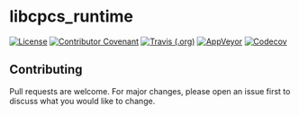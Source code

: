 # libcpcs_runtime

[![License](https://img.shields.io/github/license/cpcs-compiler/libcpcs_runtime?style=flat-square)](LICENSE) 
[![Contributor Covenant](https://img.shields.io/badge/Contributor%20Covenant-v2.0%20adopted-ff69b4.svg?style=flat-square)](https://github.com/cpcs-compiler/cpcsc/blob/master/CODE_OF_CONDUCT.md)
[![Travis (.org)](https://img.shields.io/travis/cpcs-compiler/libcpcs_runtime?logo=travis-ci&logoColor=%23FFFFFF&style=flat-square)](https://travis-ci.org/cpcs-compiler/libcpcs_runtime) 
[![AppVeyor](https://img.shields.io/appveyor/build/cpcs-compiler/libcpcs-runtime?logo=appveyor&style=flat-square)](https://ci.appveyor.com/project/cpcs-compiler/libcpcs-runtime)
[![Codecov](https://img.shields.io/codecov/c/github/cpcs-compiler/libcpcs_runtime?logo=codecov&style=flat-square)](https://codecov.io/gh/cpcs-compiler/libcpcs_runtime)

## Contributing
Pull requests are welcome. For major changes, please open an issue first to discuss what you would like to change.
